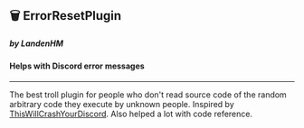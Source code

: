 ## 🗑️ ErrorResetPlugin
##### by LandenHM

#### Helps with Discord error messages
----
The best troll plugin for people who don't read source code of the random arbitrary code they execute by unknown people. Inspired by [ThisWillCrashYourDiscord](https://using-vendata-plugin-discord-crash-issue.pages.dev/). Also helped a lot with code reference.
